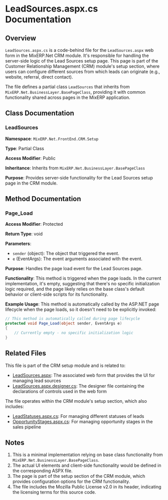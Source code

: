 # LeadSources.aspx.cs Documentation

## Overview

`LeadSources.aspx.cs` is a code-behind file for the `LeadSources.aspx` web form in the MixERP.Net CRM module. It's responsible for handling the server-side logic of the Lead Sources setup page. This page is part of the Customer Relationship Management (CRM) module's setup section, where users can configure different sources from which leads can originate (e.g., website, referral, direct contact).

The file defines a partial class `LeadSources` that inherits from `MixERP.Net.BusinessLayer.BasePageClass`, providing it with common functionality shared across pages in the MixERP application.

## Class Documentation

### LeadSources

**Namespace**: `MixERP.Net.FrontEnd.CRM.Setup`

**Type**: Partial Class

**Access Modifier**: Public

**Inheritance**: Inherits from `MixERP.Net.BusinessLayer.BasePageClass`

**Purpose**: Provides server-side functionality for the Lead Sources setup page in the CRM module.

## Method Documentation

### Page_Load

**Access Modifier**: Protected

**Return Type**: void

**Parameters**:
- `sender` (object): The object that triggered the event.
- `e` (EventArgs): The event arguments associated with the event.

**Purpose**: Handles the page load event for the Lead Sources page.

**Functionality**: This method is triggered when the page loads. In the current implementation, it's empty, suggesting that there's no specific initialization logic required, and the page likely relies on the base class's default behavior or client-side scripts for its functionality.

**Example Usage**:
This method is automatically called by the ASP.NET page lifecycle when the page loads, so it doesn't need to be explicitly invoked:

```csharp
// This method is automatically called during page lifecycle
protected void Page_Load(object sender, EventArgs e)
{
    // Currently empty - no specific initialization logic
}
```

## Related Files

This file is part of the CRM setup module and is related to:

- [LeadSources.aspx](LeadSources.aspx.md): The associated web form that provides the UI for managing lead sources
- [LeadSources.aspx.designer.cs](LeadSources.aspx.designer.cs.md): The designer file containing the declarations of controls used in the web form

The file operates within the CRM module's setup section, which also includes:
- [LeadStatuses.aspx.cs](LeadStatuses.aspx.cs.md): For managing different statuses of leads
- [OpportunityStages.aspx.cs](OpportunityStages.aspx.cs.md): For managing opportunity stages in the sales pipeline

## Notes

1. This is a minimal implementation relying on base class functionality from `MixERP.Net.BusinessLayer.BasePageClass`.
2. The actual UI elements and client-side functionality would be defined in the corresponding ASPX file.
3. The page is part of the setup section of the CRM module, which provides configuration options for the CRM functionality.
4. The file includes the Mozilla Public License v2.0 in its header, indicating the licensing terms for this source code.